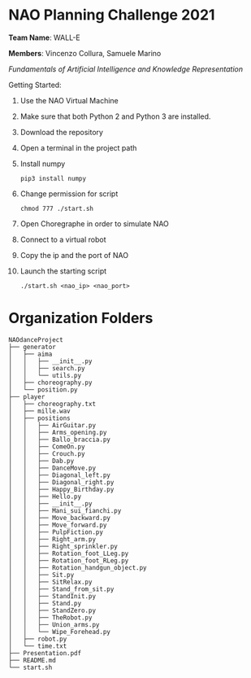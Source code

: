 # NAO Planning Challenge 2021

**Team Name**: WALL-E

**Members**: Vincenzo Collura, Samuele Marino

_Fundamentals of Artificial Intelligence and Knowledge Representation_

Getting Started:

1. Use the NAO Virtual Machine
2. Make sure that both Python 2 and Python 3 are installed.
3. Download the repository
4. Open a terminal in the project path
5. Install numpy
   ```
   pip3 install numpy
   ```
6. Change permission for script

   ```
   chmod 777 ./start.sh
   ```
   
7. Open Choregraphe in order to simulate NAO
8. Connect to a virtual robot
9. Copy the ip and the port of NAO
10. Launch the starting script

    ```
    ./start.sh <nao_ip> <nao_port>
    ```

# Organization Folders

```
NAOdanceProject
├── generator
│   ├── aima
│   │   ├── __init__.py
│   │   ├── search.py
│   │   └── utils.py
│   ├── choreography.py
│   └── position.py
├── player
│   ├── choreography.txt
│   ├── mille.wav
│   ├── positions
│   │   ├── AirGuitar.py
│   │   ├── Arms_opening.py
│   │   ├── Ballo_braccia.py
│   │   ├── ComeOn.py
│   │   ├── Crouch.py
│   │   ├── Dab.py
│   │   ├── DanceMove.py
│   │   ├── Diagonal_left.py
│   │   ├── Diagonal_right.py
│   │   ├── Happy_Birthday.py
│   │   ├── Hello.py
│   │   ├── __init__.py
│   │   ├── Mani_sui_fianchi.py
│   │   ├── Move_backward.py
│   │   ├── Move_forward.py
│   │   ├── PulpFiction.py
│   │   ├── Right_arm.py
│   │   ├── Right_sprinkler.py
│   │   ├── Rotation_foot_LLeg.py
│   │   ├── Rotation_foot_RLeg.py
│   │   ├── Rotation_handgun_object.py
│   │   ├── Sit.py
│   │   ├── SitRelax.py
│   │   ├── Stand_from_sit.py
│   │   ├── StandInit.py
│   │   ├── Stand.py
│   │   ├── StandZero.py
│   │   ├── TheRobot.py
│   │   ├── Union_arms.py
│   │   └── Wipe_Forehead.py
│   ├── robot.py
│   └── time.txt
├── Presentation.pdf
├── README.md
└── start.sh
```
